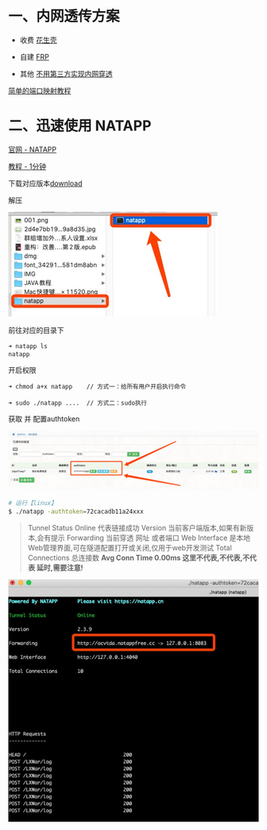 # 一、内网透传方案

* 收费 [花生壳](https://b.oray.com/)

* 自建 [FRP](https://github.com/fatedier/frp)

* 其他 [不用第三方实现内网穿透](https://blog.csdn.net/qq_37063860/article/details/83119887)

[简单的端口映射教程](https://zhuanlan.zhihu.com/p/43233032)





# 二、迅速使用 NATAPP

[官网 - NATAPP](https://natapp.cn/)

[教程 - 1分钟](https://juejin.im/post/5cad5e675188251b1b2f5517)



下载对应版本[download](https://natapp.cn/#download)

解压

![](media_NATAPP/001.jpg)

前往对应的目录下

```
➜ natapp ls
natapp
```



开启权限

```
➜ chmod a+x natapp    // 方式一：给所有用户开启执行命令 

➜ sudo ./natapp ....  // 方式二：sudo执行
```



获取 并 配置authtoken

![](media_NATAPP/002.jpg)



```sh
# 运行【linux】
$ ./natapp -authtoken=72cacadb11a24xxx
```

> Tunnel Status  Online 代表链接成功
> Version    当前客户端版本,如果有新版本,会有提示
> Forwarding   当前穿透 网址 或者端口
> Web Interface  是本地Web管理界面,可在隧道配置打开或关闭,仅用于web开发测试
> Total Connections 总连接数
> **Avg Conn Time 0.00ms 这里不代表,不代表,不代表 延时,需要注意!**

![](media_NATAPP/003.jpg)







